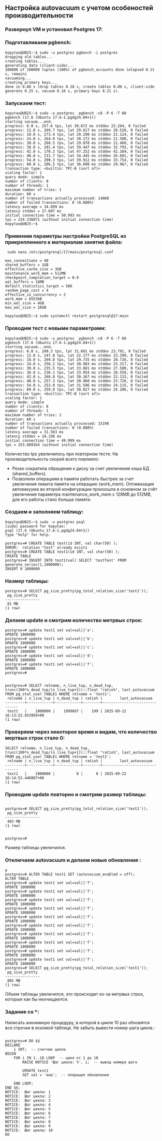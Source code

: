 ## Настройка autovacuum с учетом особеностей производительности
### Развернул VM и установил Postgres 17:


### Подготавливаем pgbench:  
```
kopytax@UB25:~$ sudo -u postgres pgbench -i postgres
dropping old tables...
creating tables...
generating data (client-side)...
100000 of 100000 tuples (100%) of pgbench_accounts done (elapsed 0.11 s, remaini                                                                                vacuuming...
creating primary keys...
done in 0.88 s (drop tables 0.18 s, create tables 0.08 s, client-side generate 0.25 s, vacuum 0.16 s, primary keys 0.21 s).
```
### Запускаем тест:  
```   
kopytax@UB25:~$ sudo -u postgres  pgbench -c8 -P 6 -T 60
pgbench (17.6 (Ubuntu 17.6-1.pgdg24.04+1))
starting vacuum...end.
progress: 6.0 s, 257.6 tps, lat 30.672 ms stddev 23.264, 0 failed
progress: 12.0 s, 269.7 tps, lat 29.617 ms stddev 20.528, 0 failed
progress: 18.0 s, 273.4 tps, lat 29.290 ms stddev 21.124, 0 failed
progress: 24.0 s, 264.0 tps, lat 30.172 ms stddev 21.500, 0 failed
progress: 30.0 s, 268.5 tps, lat 29.878 ms stddev 21.460, 0 failed
progress: 36.0 s, 201.4 tps, lat 39.447 ms stddev 32.793, 0 failed
progress: 42.0 s, 170.3 tps, lat 47.252 ms stddev 42.169, 0 failed
progress: 48.0 s, 231.7 tps, lat 34.445 ms stddev 26.681, 0 failed
progress: 54.0 s, 200.3 tps, lat 39.912 ms stddev 33.754, 0 failed
progress: 60.0 s, 206.5 tps, lat 38.600 ms stddev 29.967, 0 failed
transaction type: <builtin: TPC-B (sort of)>
scaling factor: 1
query mode: simple
number of clients: 8
number of threads: 1
maximum number of tries: 1
duration: 60 s
number of transactions actually processed: 14068
number of failed transactions: 0 (0.000%)
latency average = 34.099 ms
latency stddev = 27.697 ms
initial connection time = 50.993 ms
tps = 234.336871 (without initial connection time)
kopytax@UB25:~$

```
### Применим параметры настройки PostgreSQL из прикрепленного к материалам занятия файла: 
```
 sudo nano /etc/postgresql/17/main/postgresql.conf

max_connections = 40
shared_buffers = 1GB
effective_cache_size = 3GB
maintenance_work_mem = 512MB
checkpoint_completion_target = 0.9
wal_buffers = 16MB
default_statistics_target = 500
random_page_cost = 4
effective_io_concurrency = 2
work_mem = 6553kB
min_wal_size = 4GB
max_wal_size = 16GB

kopytax@UB25:~$ sudo systemctl restart postgresql@17-main
```

### Проводим тест с новыми параметрами:  
```
kopytax@UB25:~$ sudo -u postgres  pgbench -c8 -P 6 -T 60
pgbench (17.6 (Ubuntu 17.6-1.pgdg24.04+1))
starting vacuum...end.
progress: 6.0 s, 249.3 tps, lat 31.691 ms stddev 23.791, 0 failed
progress: 12.0 s, 247.8 tps, lat 32.177 ms stddev 23.299, 0 failed
progress: 18.0 s, 269.8 tps, lat 29.735 ms stddev 20.726, 0 failed
progress: 24.0 s, 256.2 tps, lat 30.983 ms stddev 23.317, 0 failed
progress: 30.0 s, 235.5 tps, lat 33.881 ms stddev 27.500, 0 failed
progress: 36.0 s, 236.1 tps, lat 33.954 ms stddev 28.558, 0 failed
progress: 42.0 s, 266.8 tps, lat 30.167 ms stddev 22.133, 0 failed
progress: 48.0 s, 257.3 tps, lat 30.960 ms stddev 23.726, 0 failed
progress: 54.0 s, 253.8 tps, lat 31.596 ms stddev 24.115, 0 failed
progress: 60.0 s, 259.0 tps, lat 30.827 ms stddev 24.106, 0 failed
transaction type: <builtin: TPC-B (sort of)>
scaling factor: 1
query mode: simple
number of clients: 8
number of threads: 1
maximum number of tries: 1
duration: 60 s
number of transactions actually processed: 15198
number of failed transactions: 0 (0.000%)
latency average = 31.563 ms
latency stddev = 24.198 ms
initial connection time = 49.999 ms
tps = 253.089164 (without initial connection time)

```
Количество tps увеличилось при повторном тесте. 
На производительность скорей всего повлияло:
- Резко сократила обращения к диску за счет увеличения кэша БД (shared_buffers).
- Позволили операциям в памяти работать быстрее за счет увеличения лимита памяти на операцию (work_mem).
 Оптимизация автовакуума во второй конфигурации произошла в основном за счёт увеличения параметра maintenance_work_mem с 128MB до 512MB, для его работы стало больше памяти.


### Создаем и заполняем таблицу:
```
kopytax@UB25:~$ sudo -u postgres psql
[sudo] password for kopytax:
psql (17.6 (Ubuntu 17.6-1.pgdg24.04+1))
Type "help" for help.

postgres=# CREATE TABLE test(id INT, val char(50) );
ERROR:  relation "test" already exists
postgres=# CREATE TABLE test1(id INT, val char(50) );
CREATE TABLE
postgres=# INSERT INTO test1(val) SELECT 'testTest' FROM generate_series(1,1000000);
INSERT 0 1000000
```
### Hазмер таблицы:
```
postgres=# SELECT pg_size_pretty(pg_total_relation_size('test1'));
 pg_size_pretty
----------------
 81 MB
(1 row)
```
### Делаем update и смотрим количество метрвых строк:
```
postgres=# update test1 set val=val||'a';
UPDATE 1000000
postgres=# update test1 set val=val||'b';
UPDATE 1000000
postgres=# update test1 set val=val||'c';
UPDATE 1000000
postgres=# update test1 set val=val||'d';
UPDATE 1000000
postgres=# update test1 set val=val||'f';
UPDATE 1000000
postgres=#


postgres=# SELECT relname, n_live_tup, n_dead_tup, trunc(100*n_dead_tup/(n_live_tup+1))::float "ratio%", last_autovacuum FROM pg_stat_user_TABLEs WHERE relname = 'test1';
 relname | n_live_tup | n_dead_tup | ratio% |        last_autovacuum
---------+------------+------------+--------+-------------------------------
 test1   |    1000000 |    1999697 |    199 | 2025-09-22 16:13:52.653959+00
(1 row)
```

### Проверяем через некоторое время и видим, что количество мертвых строк стало 0:  
```
SELECT relname, n_live_tup, n_dead_tup, trunc(100*n_dead_tup/(n_live_tup+1))::float "ratio%", last_autovacuum FROM pg_stat_user_TABLEs WHERE relname = 'test1';
 relname | n_live_tup | n_dead_tup | ratio% |        last_autovacuum
---------+------------+------------+--------+-------------------------------
 test1   |    1000000 |          0 |      0 | 2025-09-22 16:14:52.440887+00
(1 row)

```
### Проводим update повторно и смотрим размер таблицы:   
```

postgres=# SELECT pg_size_pretty(pg_total_relation_size('test1'));
 pg_size_pretty
----------------
 403 MB
(1 row)


postgres=#
```
Размер таблицы увеличился.

### Отключаем autovacuum и делаем новые обновления :  
```
p
postgres=# ALTER TABLE test1 SET (autovacuum_enabled = off);
ALTER TABLE
postgres=# update test1 set val=val||'f';
UPDATE 1000000
postgres=# update test1 set val=val||'f';
UPDATE 1000000
postgres=# update test1 set val=val||'f';
UPDATE 1000000
postgres=# update test1 set val=val||'f';
UPDATE 1000000
postgres=# update test1 set val=val||'f';
UPDATE 1000000
postgres=# update test1 set val=val||'f';
UPDATE 1000000
postgres=# update test1 set val=val||'f';
UPDATE 1000000
postgres=# update test1 set val=val||'f';
UPDATE 1000000
postgres=# update test1 set val=val||'f';
UPDATE 1000000
postgres=# update test1 set val=val||'f';
UPDATE 1000000
postgres=# SELECT pg_size_pretty(pg_total_relation_size('test1'));
 pg_size_pretty
----------------
 805 MB
(1 row)

```
Объем таблицы увеличился, это происходит из-за метрвых строк, которые как бы неочищаются.

### Задание со *:
Написать анонимную процедуру, в которой в цикле 10 раз обновятся все строчки в искомой таблице.
Не забыть вывести номер шага цикла.:

```

postgres=# DO $$
DECLARE
    i INT;  -- счетчик цикла
BEGIN
    FOR i IN 1..10 LOOP  -- цикл от 1 до 10
        RAISE NOTICE 'Шаг цикла: %', i;  -- вывод номера шага

        UPDATE test1
        SET val = 'aaa';  -- операция обновления

    END LOOP;
END $$;
NOTICE:  Шаг цикла: 1
NOTICE:  Шаг цикла: 2
NOTICE:  Шаг цикла: 3
NOTICE:  Шаг цикла: 4
NOTICE:  Шаг цикла: 5
NOTICE:  Шаг цикла: 6
NOTICE:  Шаг цикла: 7
NOTICE:  Шаг цикла: 8
NOTICE:  Шаг цикла: 9
NOTICE:  Шаг цикла: 10
DO






```
